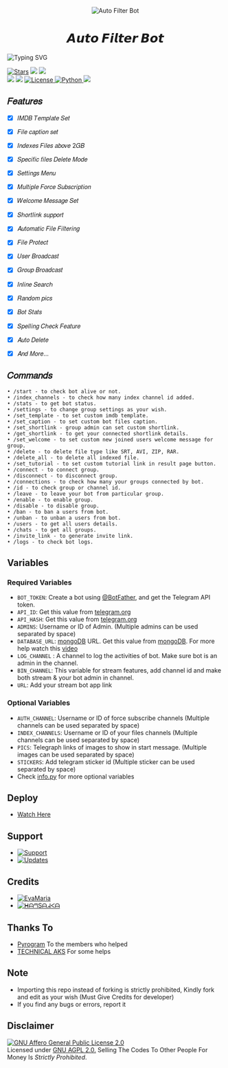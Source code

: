 <p align="center">
  <img src="https://graph.org/file/a66dbf46acf369e26d48a.jpg" alt="Auto Filter Bot">
</p>
<h1 align="center">
  <b>𝘼𝙪𝙩𝙤 𝙁𝙞𝙡𝙩𝙚𝙧 𝘽𝙤𝙩</b>
</h1>

![Typing SVG](https://readme-typing-svg.herokuapp.com/?lines=𝑊𝑒𝑙𝑐𝑜𝑚𝑒+𝑇𝑜+SL_Bots!;𝐶𝑟𝑒𝑎𝑡𝑒𝑑+𝑏𝑦+ᕼᗩᘉSᗩᖽᐸᗩ!;𝐴+𝑠𝑖𝑚𝑝𝑙𝑒+𝑎𝑛𝑑+𝑝𝑜𝑤𝑒𝑟𝑓𝑢𝑙+𝐵𝑜𝑡!;𝐼𝑛𝑑𝑒𝑥𝑒𝑠+𝐹𝑖𝑙𝑒𝑠+𝑎𝑏𝑜𝑣𝑒+2𝐺𝐵)
</p>

<a href="https://github.com/HansakaAnuhas-TG/AutoFilterBot-Beta/stargazers"><img src="https://img.shields.io/github/stars/HansakaAnuhas-TG/AutoFilterBot-Beta?color=black&logo=github&logoColor=black&style=for-the-badge" alt="Stars" /></a>
<a href="https://github.com/HansakaAnuhas-TG/AutoFilterBot-Beta/network/members"> <img src="https://img.shields.io/github/forks/HansakaAnuhas-TG/AutoFilterBot-Beta?color=black&logo=github&logoColor=black&style=for-the-badge" /></a>
<a href="https://github.com/HansakaAnuhas-TG/AutoFilterBot-Beta"> <img src="https://img.shields.io/github/repo-size/HansakaAnuhas-TG/AutoFilterBot-Beta?color=skyblue&logo=github&logoColor=blue&style=for-the-badge" /></a>   
<a href="https://github.com/HansakaAnuhas-TG/AutoFilterBot-Beta/commits"> <img src="https://img.shields.io/github/last-commit/HansakaAnuhas-TG/AutoFilterBot-Beta?color=black&logo=github&logoColor=black&style=for-the-badge" /></a>
<a href="https://github.com/HansakaAnuhas-TG/AutoFilterBot-Beta"> <img src="https://img.shields.io/github/contributors/HansakaAnuhas-TG/AutoFilterBot-Beta?color=skyblue&logo=github&logoColor=blue&style=for-the-badge" /></a>
<a href="https://github.com/HansakaAnuhas-TG/AutoFilterBot-Beta/blob/main/LICENSE"> <img src="https://img.shields.io/badge/License- GPL 2.0 license -blueviolet?style=for-the-badge" alt="License" /> </a>
<a href="https://www.python.org/"> <img src="https://img.shields.io/badge/Written%20in-Python-skyblue?style=for-the-badge&logo=python" alt="Python" /> </a>
<a href="https://pypi.org/project/Pyrogram/"> <img src="https://img.shields.io/pypi/v/pyrogram?color=white&label=pyrogram&logo=python&logoColor=blue&style=for-the-badge" /></a>

## 𝐹𝑒𝑎𝑡𝑢𝑟𝑒𝑠
- [x] 𝐼𝑀𝐷𝐵 𝑇𝑒𝑚𝑝𝑙𝑎𝑡𝑒 𝑆𝑒𝑡
- [x] 𝐹𝑖𝑙𝑒 𝑐𝑎𝑝𝑡𝑖𝑜𝑛 𝑠𝑒𝑡
- [x] 𝐼𝑛𝑑𝑒𝑥𝑒𝑠 𝐹𝑖𝑙𝑒𝑠 𝑎𝑏𝑜𝑣𝑒 2𝐺𝐵
- [x] 𝑆𝑝𝑒𝑐𝑖𝑓𝑖𝑐 𝑓𝑖𝑙𝑒𝑠 𝐷𝑒𝑙𝑒𝑡𝑒 𝑀𝑜𝑑𝑒
- [x] 𝑆𝑒𝑡𝑡𝑖𝑛𝑔𝑠 𝑀𝑒𝑛𝑢
- [x] 𝑀𝑢𝑙𝑡𝑖𝑝𝑙𝑒 𝐹𝑜𝑟𝑐𝑒 𝑆𝑢𝑏𝑠𝑐𝑟𝑖𝑝𝑡𝑖𝑜𝑛
- [x] 𝑊𝑒𝑙𝑐𝑜𝑚𝑒 𝑀𝑒𝑠𝑠𝑎𝑔𝑒 𝑆𝑒𝑡
- [x] 𝑆ℎ𝑜𝑟𝑡𝑙𝑖𝑛𝑘 𝑠𝑢𝑝𝑝𝑜𝑟𝑡
- [x] 𝐴𝑢𝑡𝑜𝑚𝑎𝑡𝑖𝑐 𝐹𝑖𝑙𝑒 𝐹𝑖𝑙𝑡𝑒𝑟𝑖𝑛𝑔
- [x] 𝐹𝑖𝑙𝑒 𝑃𝑟𝑜𝑡𝑒𝑐𝑡
- [x] 𝑈𝑠𝑒𝑟 𝐵𝑟𝑜𝑎𝑑𝑐𝑎𝑠𝑡
- [x] 𝐺𝑟𝑜𝑢𝑝 𝐵𝑟𝑜𝑎𝑑𝑐𝑎𝑠𝑡
- [x] 𝐼𝑛𝑙𝑖𝑛𝑒 𝑆𝑒𝑎𝑟𝑐ℎ
- [x] 𝑅𝑎𝑛𝑑𝑜𝑚 𝑝𝑖𝑐𝑠
- [x] 𝐵𝑜𝑡 𝑆𝑡𝑎𝑡𝑠
- [x] 𝑆𝑝𝑒𝑙𝑙𝑖𝑛𝑔 𝐶ℎ𝑒𝑐𝑘 𝐹𝑒𝑎𝑡𝑢𝑟𝑒
- [x] 𝐴𝑢𝑡𝑜 𝐷𝑒𝑙𝑒𝑡𝑒
- [x] 𝐴𝑛𝑑 𝑀𝑜𝑟𝑒...


## 𝐶𝑜𝑚𝑚𝑎𝑛𝑑𝑠
```
• /start - to check bot alive or not.
• /index_channels - to check how many index channel id added.
• /stats - to get bot status.
• /settings - to change group settings as your wish.
• /set_template - to set custom imdb template.
• /set_caption - to set custom bot files caption.
• /set_shortlink - group admin can set custom shortlink.
• /get_shortlink - to get your connected shortlink details.
• /set_welcome - to set custom new joined users welcome message for group.
• /delete - to delete file type like SRT, AVI, ZIP, RAR.
• /delete_all - to delete all indexed file.
• /set_tutorial - to set custom tutorial link in result page button.
• /connect - to connect group.
• /disconnect - to disconnect group.
• /connections - to check how many your groups connected by bot.
• /id - to check group or channel id.
• /leave - to leave your bot from particular group.
• /enable - to enable group.
• /disable - to disable group.
• /ban - to ban a users from bot.
• /unban - to unban a users from bot.
• /users - to get all users details.
• /chats - to get all groups.
• /invite_link - to generate invite link.
• /logs - to check bot logs.
```

## Variables

### Required Variables
* `BOT_TOKEN`: Create a bot using [@BotFather](https://telegram.dog/BotFather), and get the Telegram API token.
* `API_ID`: Get this value from [telegram.org](https://my.telegram.org/apps)
* `API_HASH`: Get this value from [telegram.org](https://my.telegram.org/apps)
* `ADMINS`: Username or ID of Admin. (Multiple admins can be used separated by space)
* `DATABASE_URL`: [mongoDB](https://www.mongodb.com) URL. Get this value from [mongoDB](https://www.mongodb.com). For more help watch this [video](https://youtu.be/1G1XwEOnxxo)
* `LOG_CHANNEL` : A channel to log the activities of bot. Make sure bot is an admin in the channel.
* `BIN_CHANNEL`: This variable for stream features, add channel id and make both stream & your bot admin in channel.
* `URL`: Add your stream bot app link
### Optional Variables
* `AUTH_CHANNEL`: Username or ID of force subscribe channels (Multiple channels can be used separated by space)
* `INDEX_CHANNELS`: Username or ID of your files channels (Multiple channels can be used separated by space)
* `PICS`: Telegraph links of images to show in start message. (Multiple images can be used separated by space)
* `STICKERS`: Add telegram sticker id (Multiple sticker can be used separated by space)
* Check [info.py](https://github.com/HansakaAnuhas-TG/AutoFilterBot-Beta/blob/main/info.py) for more optional variables


## Deploy

- [Watch Here](https://telegram.dog/aks_bots/6)


## Support
* [![Support](https://img.shields.io/static/v1?label=Support&message=Group&color=critical)](https://t.me/SL_Bots_Support)
* [![Updates](https://img.shields.io/static/v1?label=Updates&message=Channel&color=critical)](https://t.me/SL_Bots_Updates)

## Credits 
* [![EvaMaria](https://img.shields.io/static/v1?label=EvaMaria&message=Developers&color=critical)](https://t.me/TeamEvamaria)
* [![ᕼᗩᘉSᗩᖽᐸᗩ](https://img.shields.io/static/v1?label=ᕼᗩᘉSᗩᖽᐸᗩ&message=TG&color=critical)](https://t.me/Hansaka_Anuhas)

## Thanks To
 - [Pyrogram](https://t.me/pyrogramchat) To the members who helped
 - [TECHNICAL AKS](https://t.me/Technicalaks123) For some helps

## Note
 - Importing this repo instead of forking is strictly prohibited, Kindly fork and edit as your wish (Must Give Credits for developer)
 - If you find any bugs or errors, report it

## Disclaimer
[![GNU Affero General Public License 2.0](https://www.gnu.org/graphics/agplv3-155x51.png)](https://www.gnu.org/licenses/agpl-3.0.en.html#header)    
Licensed under [GNU AGPL 2.0.](https://github.com/HansakaAnuhas-TG/AutoFilterBot-Beta/blob/main/LICENSE)
Selling The Codes To Other People For Money Is *Strictly Prohibited*.
